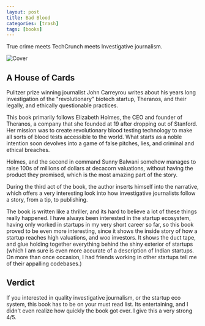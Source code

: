 ```yaml
---
layout: post
title: Bad Blood
categories: [trash]
tags: [books]
---
```


True crime meets TechCrunch meets Investigative journalism.

![Cover](https://i.gr-assets.com/images/S/compressed.photo.goodreads.com/books/1556268702l/37976541.jpg)

## A House of Cards
Pulitzer prize winning journalist John Carreyrou writes about his years long investigation of the "revolutionary" biotech startup, Theranos, and their legally, and ethically questionable practices.

This book primarily follows Elizabeth Holmes, the CEO and founder of Theranos, a company that she founded at 19 after dropping out of Stanford. Her mission was to create revolutionary blood testing technology to make all sorts of blood tests accessible to the world. What starts as a noble intention soon devolves into a game of false pitches, lies, and criminal and ethical breaches.

 Holmes, and the second in command Sunny Balwani somehow manages to raise 100s of millions of dollars at decacorn valuations, without having the product they promised, which is the most amazing part of the story.

 During the third act of the book, the author inserts himself into the narrative, which offers a very interesting look into how investigative journalists follow a story, from a tip, to publishing.

 The book is written like a thriller, and its hard to believe a lot of these things really happened. I have always been interested in the startup ecosystem, having only worked in startups in my very short career so far, so this book proved to be even more interesting, since it shows the inside story of how a startup reaches high valuations, and woo investors. It shows the duct tape, and glue holding together everything behind the shiny exterior of startups (which I am sure is even more accurate of a description of Indian startups. On more than once occasion, I had friends working in other startups tell me of their appalling codebases.)
## Verdict
If you interested in quality investigative journalism, or the startup eco system, this book has to be on your must read list. Its entertaining, and I didn't even realize how quickly the book got over. I give this a very strong 4/5.
